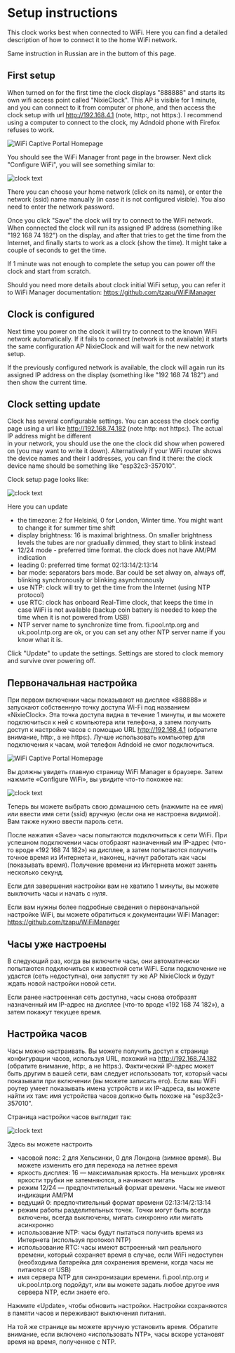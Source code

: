 # Setup instructions

This clock works best when connected to WiFi. Here you can find a detailed description of how to connect it to the home WiFi network.

Same instruction in Russian are in the buttom of this page.

## First setup

When turned on for the first time the clock displays "888888" and starts its own wifi access point called "NixieClock". This AP is visible for 1 minute, and you can connect to
it from computer or phone, and then access the clock setup with url http://192.168.4.1 (note, http:, not https:).
I recommend using a computer to connect to the clock, my Adndoid phone with Firefox refuses to work.

![WiFi Captive Portal Homepage](http://i.imgur.com/YPvW9eql.png)

You should see the WiFi Manager front page in the browser. Next click "Configure WiFi", you will see something similar to:

![clock text](https://github.com/alexander-krotov/apollo-clock/blob/main/wifiselect.png?raw=true)

There you can choose your home network (click on its name), or enter the network (ssid) name manually (in case it is not configured visible).
You also need to enter the network password.

Once you click "Save" the clock will try to connect to the WiFi network. When connected the clock will run its assigned IP address (something like "192 168 74 182") on the display,
and after that tries to get the time from the Internet, and finally starts to work as a clock (show the time). It might take a couple of seconds to get the time.

If 1 minute was not enough to complete the setup you can power off the clock and start from scratch.

Should you need more details about clock initial WiFi setup, you can refer it to WiFi Manager documentation: https://github.com/tzapu/WiFiManager

## Clock is configured

Next time you power on the clock it will try to connect to the known WiFi network automatically. If it fails to connect (network is not available) it starts the same
configuration AP NixieClock and will wait for the new network setup.

If the previously configured network is available, the clock will again run its assigned IP address on the display (something like "192 168 74 182") and then show the current time.

## Clock setting update

Clock has several configurable settings. You can access the clock config page using a url like http://192.168.74.182 (note http: not https:). The actual IP address might be different  
in your network, you should use the one the clock did show when powered on (you may want to write it down). Alternatively if your WiFi router shows the device names and their I
addresses, you can find it there: the clock device name should be something like "esp32c3-357010".

Clock setup page looks like:

![clock text](https://github.com/alexander-krotov/apollo-clock/blob/main/config.png?raw=true)

Here you can update
- the timezone: 2 for Helsinki, 0 for London, Winter time. You might want to change it for summer time shift
- display brightness: 16 is maximal brightness. On smaller brightness levels the tubes are nor gradually dimmed, they start to blink instead
- 12/24 mode - preferred time format. the clock does not have AM/PM indication
- leading 0: preferred time format 02:13:14/2:13:14
- bar mode: separators bars mode. Bar could be set alway on, always off, blinking synchronously or blinking asynchronously
- use NTP: clock will try to get the time from the Internet (using NTP protocol)
- use RTC: clock has onboard Real-Time clock, that keeps the time in case WiFi is not available (backup coin battery is needed to keep the time when it is not powered from USB)
- NTP server name to synchronize time from. fi.pool.ntp.org and uk.pool.ntp.org are ok, or you can set any other NTP server name if you know what it is.

Click "Update" to update the settings. Settings are stored to clock memory and survive over powering off.

## Первоначальная настройка

При первом включении часы показывают на дисплее «888888» и запускают собственную точку доступа Wi-Fi под названием «NixieClock». Эта точка доступа видна в течение 1 минуты, и вы можете подключиться к ней с компьютера или телефона, а затем получить доступ к настройке часов с помощью URL http://192.168.4.1 (обратите внимание, http:, а не https:).
Лучше использовать компьютер для подключения к часам, мой телефон Adndoid не смог подключиться.

![WiFi Captive Portal Homepage](http://i.imgur.com/YPvW9eql.png)

Вы должны увидеть главную страницу WiFi Manager в браузере. Затем нажмите «Configure WiFi», вы увидите что-то похожее на:

![clock text](https://github.com/alexander-krotov/apollo-clock/blob/main/wifiselect.png?raw=true)

Теперь вы можете выбрать свою домашнюю сеть (нажмите на ее имя) или ввести имя сети (ssid) вручную (если она не настроена видимой).
Вам также нужно ввести пароль сети.

После нажатия «Save» часы попытаются подключиться к сети WiFi. При успешном подключении часы отобразят назначенный им IP-адрес (что-то вроде «192 168 74 182») на дисплее,
а затем попытаются получить точное время из Интернета и, наконец, начнут работать как часы (показывать время). Получение времени из Интернета может занять несколько секунд.

Если для завершения настройки вам не хватило 1 минуты, вы можете выключить часы и начать с нуля.

Если вам нужны более подробные сведения о первоначальной настройке WiFi, вы можете обратиться к документации WiFi Manager: https://github.com/tzapu/WiFiManager

## Часы уже настроены

В следующий раз, когда вы включите часы, они автоматически попытаются подключиться к известной сети WiFi. Если подключение не удастся (сеть недоступна), они запустят ту же AP NixieClock и будут ждать новой настройки новой сети.

Если ранее настроенная сеть доступна, часы снова отобразят назначенный им IP-адрес на дисплее (что-то вроде «192 168 74 182»), а затем покажут текущее время.

## Настройка часов

Часы можно настраивать. Вы можете получить доступ к странице конфигурации часов, используя URL, похожий на http://192.168.74.182 (обратите внимание, http:, а не https:). Фактический IP-адрес может быть другим в вашей сети, вам следует использовать тот, который часы показывали при включении (вы можете записать его).
Если ваш WiFi роутер умеет показывать имена устройств и их IP-адреса, вы можете найти их там: имя устройства часов должно быть похоже на "esp32c3-357010".

Страница настройки часов выглядит так:

![clock text](https://github.com/alexander-krotov/apollo-clock/blob/main/config.png?raw=true)

Здесь вы можете настроить
- часовой пояс: 2 для Хельсинки, 0 для Лондона (зимнее время). Вы можете изменить его для перехода на летнее время
- яркость дисплея: 16 — максимальная яркость. На меньших уровнях яркости трубки не затемняются, а начинают мигать
- режим 12/24 — предпочтительный формат времени. Часы не имеют индикации AM/PM
- ведущий 0: предпочтительный формат времени 02:13:14/2:13:14
- режим работы разделительных точек. Точки могут быть всегда включены, всегда выключены, мигать синхронно или мигать асинхронно
- использование NTP: часы будут пытаться получить время из Интернета (используя протокол NTP)
- использование RTC: часы имеют встроенный чип реального времени, который сохраняет время в случае, если WiFi недоступен (необходима батарейка для сохранения времени, когда часы не питаются от USB)
- имя сервера NTP для синхронизации времени. fi.pool.ntp.org и uk.pool.ntp.org подойдут, или вы можете задать любое другое имя сервера NTP, если знаете его.

Нажмите «Update», чтобы обновить настройки. Настройки сохраняются в памяти часов и переживают выключения питания.

На той же странице вы можете вручную установить время. Обратите внимание, если включено «использовать NTP», часы вскоре установят время на время, полученное с NTP.

